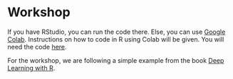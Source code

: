 # Workshop
If you have RStudio, you can run the code there. Else, you can use [Google Colab](https://colab.research.google.com/notebooks/welcome.ipynb#recent=true). Instructions on how to code in R using Colab will be given. 
You will need the code [here](https://gist.github.com/pattern-recogniser/39ac6c24007776188e2d3c4c71a19dc9). 


For the workshop, we are following a simple example from the book [Deep Learning with R](https://jjallaire.github.io/deep-learning-with-r-notebooks/notebooks/3.6-predicting-house-prices.nb.html).
